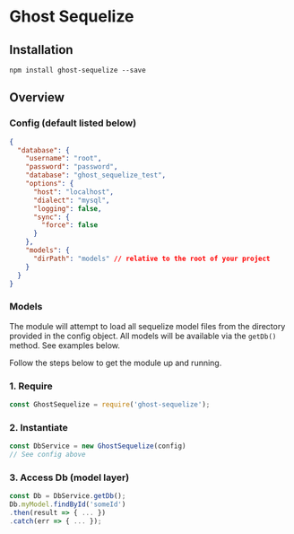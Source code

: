 # Ghost Sequelize 

## Installation

`npm install ghost-sequelize --save`

## Overview

### Config (default listed below)

```json
{
  "database": {
    "username": "root",
    "password": "password",
    "database": "ghost_sequelize_test",
    "options": {
      "host": "localhost",
      "dialect": "mysql",
      "logging": false,
      "sync": {
        "force": false
      }
    },
    "models": {
      "dirPath": "models" // relative to the root of your project
    }
  }
}
```

### Models
The module will attempt to load all sequelize model files from the directory 
provided in the config object. All models will be available via the `getDb()`
method. See examples below.

Follow the steps below to get the module up and running.
 
### 1. Require 

```js
const GhostSequelize = require('ghost-sequelize');
```

### 2. Instantiate

```js
const DbService = new GhostSequelize(config)
// See config above
```

### 3. Access Db (model layer)

```js
const Db = DbService.getDb();
Db.myModel.findById('someId')
.then(result => { ... })
.catch(err => { ... });
```